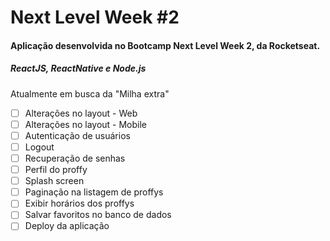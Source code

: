 # Next Level Week #2

#### Aplicação desenvolvida no Bootcamp Next Level Week 2, da Rocketseat.

##### ReactJS, ReactNative e Node.js

Atualmente em busca da "Milha extra"

- [ ] Alterações no layout - Web
- [ ] Alterações no layout - Mobile
- [ ] Autenticação de usuários
- [ ] Logout
- [ ] Recuperação de senhas
- [ ] Perfil do proffy
- [ ] Splash screen
- [ ] Paginação na listagem de proffys
- [ ] Exibir horários dos proffys
- [ ] Salvar favoritos no banco de dados
- [ ] Deploy da aplicação
